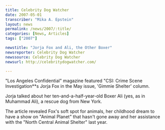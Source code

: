 ```yaml
---
title: Celebrity Dog Watcher
date: 2007-05-01
transcriber: "Mika A. Epstein"
layout: news
permalink: /news/2007/:title/
categories: [News, Articles]
tags: ["2007"]

newstitle: "Jorja Fox and Ali, the Other Boxer"
newsreporter: Celebrity Dog Watcher
newssource: Celebrity Dog Watcher
newsurl: http://celebritydogwatcher.com/

---
```


"Los Angeles Confidential" magazine featured "CSI: Crime Scene Investigation**s Jorja Fox in the May issue, 'Gimmie Shelter' column.

Jorja talked about her ten-and-a-half-year-old Boxer Ali (yes, as in Muhammad Ali), a rescue dog from New York.

The article revealed Fox's soft spot for animals, her childhood dream to have a show on "Animal Planet" that hasn't gone away and her assistance with the "North Central Animal Shelter" last year.
